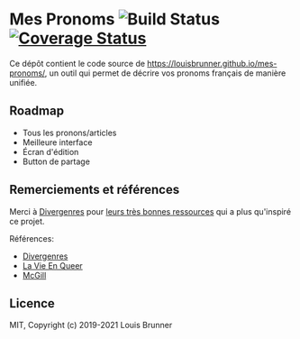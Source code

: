 # Mes Pronoms ![Build Status][ci-image] [![Coverage Status][coveralls-image]][coveralls-url]

Ce dépôt contient le code source de https://louisbrunner.github.io/mes-pronoms/, un outil qui permet de décrire vos pronoms français de manière unifiée.

## Roadmap

 - Tous les pronons/articles
 - Meilleure interface
 - Écran d'édition
 - Button de partage

## Remerciements et références

Merci à [Divergenres](https://divergenres.org) pour [leurs très bonnes ressources](https://divergenres.org/regles-de-grammaire-neutre-et-inclusive/) qui a plus qu'inspiré ce projet.

Références:
 - [Divergenres](https://divergenres.org/regles-de-grammaire-neutre-et-inclusive/)
 - [La Vie En Queer](https://lavieenqueer.wordpress.com/2018/07/26/petit-dico-de-francais-neutre-inclusif/)
 - [McGill](https://libraryguides.mcgill.ca/ecritureinclusive/pronoms)

## Licence

MIT, Copyright (c) 2019-2021 Louis Brunner

[ci-image]: https://github.com/LouisBrunner/mes-pronoms/workflows/Build/badge.svg
[coveralls-image]: https://coveralls.io/repos/github/LouisBrunner/mes-pronoms/badge.svg?branch=master
[coveralls-url]: https://coveralls.io/github/LouisBrunner/mes-pronoms?branch=master
